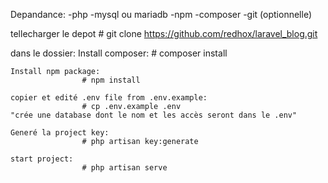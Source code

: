 Depandance:
        -php
        -mysql ou mariadb
        -npm
        -composer
        -git (optionnelle)
        
tellecharger le depot
    # git clone https://github.com/redhox/laravel_blog.git 

dans le dossier:
    Install composer: 
                    # composer install
                    
    Install npm package:
                    # npm install
                    
    copier et edité .env file from .env.example:
                    # cp .env.example .env
    "crée une database dont le nom et les accès seront dans le .env"
    
    Generé la project key:
                    # php artisan key:generate
                    
    start project:
                    # php artisan serve
